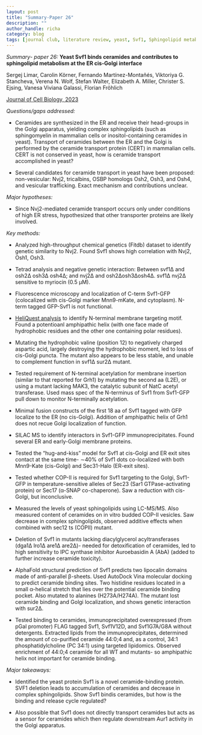 ```yaml
---
layout: post
title: "Summary-Paper 26"
description: ""
author_handle: richa
category: blog
tags: [journal club, literature review, yeast, Svf1, Sphingolipid metabolism, ceramides, CERT, ER, Golgi, cis-Golgi, Nvj2, tricalbins, Osh2, Osh3, Osh4, myriocin, Sur2, Sec17, Sec31, Sec63, Mnn9, Sec23, LC-MS/MS, SILAC MS, targeted lipidomics, Autodock vina,  ]
---
```

*Summary- paper 26:*
 **Yeast Svf1 binds ceramides and contributes to sphingolipid metabolism at the ER cis-Golgi interface**

Sergej Limar, Carolin Körner, Fernando Martínez-Montañés, Viktoriya G. Stancheva, Verena N. Wolf, Stefan Walter, Elizabeth A. Miller, Christer S. Ejsing, Vanesa Viviana Galassi, Florian Fröhlich 


[Journal of Cell Biology, 2023](https://rupress.org/jcb/article/222/5/e202109162/213932/Yeast-Svf1-binds-ceramides-and-contributes-to)

*Questions/gaps addressed:* 

- Ceramides are synthesized in the ER and receive their head-groups in the Golgi apparatus, yielding complex sphingolipids (such as sphingomyelin in mammalian cells or inositol-containing ceramides in yeast). Transport of ceramides between the ER and the Golgi is performed by the ceramide transport protein (CERT) in mammalian cells. CERT is not conserved in yeast, how is ceramide transport accomplished in yeast?

- Several candidates for ceramide transport in yeast have been proposed: non-vesicular: Nvj2, tricalbins, OSBP homologs Osh2, Osh3, and Osh4, and vesicular trafficking. Exact mechanism and contributions unclear.


*Major hypotheses:*

- Since Nvj2-mediated ceramide transport occurs only under conditions of high ER stress, hypothesized that other transporter proteins are likely involved.

*Key methods:* 

- Analyzed high-throughput chemical genetics (Fitdb) dataset to identify genetic similarity to Nvj2. Found Svf1 shows high correlation with Nvj2, Osh1, Osh3.

- Tetrad analysis and negative genetic interaction: Between svf1∆ and osh2Δ osh3Δ osh4Δ; and nvj2∆ and osh2Δosh3Δosh4Δ. svf1∆ nvj2∆ sensitive to myriocin (0.5 µM). 

- Fluorescence microscopy and localization of C-term Svf1-GFP (colocalized with cis-Golgi marker Mnn9-mKate, and cytoplasm). N-term tagged GFP-Svf1 is not functional.

- [HeliQuest analysis](https://heliquest.ipmc.cnrs.fr/) to identify N-terminal membrane targeting motif. Found a potentioanl amphipathic helix (with one face made of hydrophobic residues and the other one containing polar residues). 

- Mutating the hydrophobic valine (position 12) to negatively charged aspartic acid, largely destroying the hydrophobic moment, led to loss of cis-Golgi puncta. The mutant also appears to be less stable, and unable to complement function in svf1∆ sur2∆ mutant. 

- Tested requirement of N-terminal acetylation for membrane insertion (similar to that reported for Grh1) by mutating the second aa (L2E), or using a mutant lacking MAK3, the catalytic subunit of NatC acetyl transferase. Used mass spec of the N-terminus of Svf1 from Svf1-GFP pull down to monitor N-terminally acetylation.

- Minimal fusion constructs of the first 18 aa of Svf1 tagged with GFP localize to the ER (no cis-Golgi). Addition of amphipathic helix of Grh1 does not recue Golgi localization of function.

- SILAC MS to identify interactors in Svf1-GFP immunoprecipitates. Found several ER and early-Golgi membrane proteins. 

- Tested the “hug-and-kiss” model for Svf1 at cis-Golgi and ER exit sites contact at the same time-  ∼40% of Svf1 dots co-localized with both Mnn9-Kate (cis-Golgi) and Sec31-Halo (ER-exit sites). 

- Tested whether COP-II is required for Svf1 targeting to the Golgi, Svf1-GFP in temperature-sensitive alleles of Sec23 (Sar1 GTPase-activating protein) or Sec17 (α-SNAP co-chaperone). Saw a reduction with cis-Golgi, but inconclusive.

- Measured the levels of yeast sphingolipids using LC-MS/MS. Also measured content of ceramides on in vitro budded COP-II vesicles. Saw decrease in complex sphingolipids, observed additive effects when combined with sec12 ts (COPII) mutant.

- Deletion of Svf1 in mutants lacking diacylglycerol acyltransferases (dga1Δ lro1Δ are1Δ are2Δ)- needed for detoxification of ceramides, led to high sensitivity to IPC synthase inhibitor Auroebasidin A (AbA) (added to further increase ceramide toxicity). 

- AlphaFold structural prediction of Svf1 predicts two lipocalin domains made of anti-parallel β-sheets. Used AutoDock Vina molecular docking to predict ceramide binding sites. Two histidine residues located in a small α-helical stretch that lies over the potential ceramide binding pocket. Also mutated to alanines (H273A/H274A). The mutant lost ceramide binding and Golgi localization, and shows genetic interaction with sur2∆.

- Tested binding to ceramides, immunoprecipitated overexpressed (from pGal promoter) FLAG tagged Svf1, Svf1V12D, and Svf1G7A/G8A without detergents. Extracted lipids from the immunoprecipitates, determined the amount of co-purified ceramide 44:0;4 and, as a control, 34:1 phosphatidylcholine (PC 34:1) using targeted lipidomics. Observed enrichment of 44:0;4 ceramide for all WT and mutants- so amphipathic helix not important for ceramide binding.


*Major takeaways:*

- Identified the yeast protein Svf1 is a novel ceramide-binding protein. SVF1 deletion leads to accumulation of ceramides and decrease in complex sphingolipids. Show Svf1 bindis ceramides, but how is the binding and release cycle regulated?

- Also possible that Svf1 does not directly transport ceramides but acts as a sensor for ceramides which then regulate downstream Aur1 activity in the Golgi apparatus. 
 



